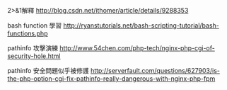 2>&1解釋
http://blog.csdn.net/ithomer/article/details/9288353

bash function 學習
http://ryanstutorials.net/bash-scripting-tutorial/bash-functions.php

pathinfo 攻擊演練
http://www.54chen.com/php-tech/nginx-php-cgi-of-security-hole.html

pathinfo 安全問題似乎被修護
http://serverfault.com/questions/627903/is-the-php-option-cgi-fix-pathinfo-really-dangerous-with-nginx-php-fpm
